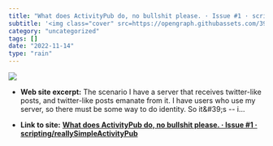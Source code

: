 ```yaml
---
title: "What does ActivityPub do, no bullshit please. · Issue #1 · scripting/reallySimpleActivityPub"
subtitle: '<img class="cover" src=https://opengraph.githubassets.com/3963cec56f70545fa73e058d120d6096627ca0f680...'
category: "uncategorized"
tags: []
date: "2022-11-14"
type: "rain"
---
```

<img class="cover" src=https://opengraph.githubassets.com/3963cec56f70545fa73e058d120d6096627ca0f6803f67ccda7888b6e36cbee6/scripting/reallySimpleActivityPub/issues/1>



* **Web site excerpt:** The scenario I have a server that receives twitter-like posts, and twitter-like posts emanate from it. I have users who use my server, so there must be some way to do identity. So it&amp;#39;s -- i...

* **Link to site:** **[What does ActivityPub do, no bullshit please. · Issue #1 · scripting/reallySimpleActivityPub](https://github.com/scripting/reallySimpleActivityPub/issues/1#issuecomment-1312804613)**
